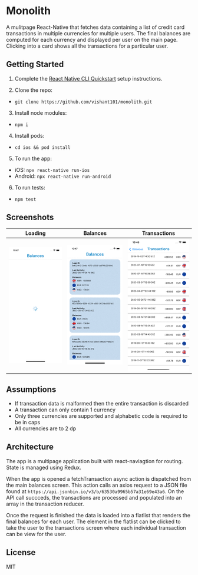 # Monolith 
A mulitpage React-Native that fetches data containing a list of credit card transactions in multiple currencies for multiple users. The final balances are computed for each currency and displayed per user on the main page. Clicking into a card shows all the transactions for a particular user.

## Getting Started
1. Complete the [React Native CLI Quickstart](https://facebook.github.io/react-native/docs/getting-started.html) setup instructions.

2. Clone the repo:
- `git clone https://github.com/vishant101/monolith.git`

3. Install node modules:
- `npm i`

4. Install pods:
- `cd ios && pod install`

5. To run the app:
- iOS: `npx react-native run-ios`
- Android: `npx react-native run-android`

6. To run tests:
- `npm test`

## Screenshots
| Loading | Balances | Transactions |
|------|---------|-----|
| ![](https://github.com/vishant101/monolith/blob/main/screenshots/1.gif) | ![](https://github.com/vishant101/monolith/blob/main/screenshots/2.gif) | ![](https://github.com/vishant101/monolith/blob/main/screenshots/3.gif) |


## Assumptions
- If transaction data is malformed then the entire transaction is discarded
- A transaction can only contain 1 currency
- Only three currencies are supported and alphabetic code is required to be in caps
- All currencies are to 2 dp


## Architecture
The app is a multipage application built with react-naviagtion for routing. State is managed using Redux.

When the app is opened a fetchTransaction async action is dispatched from the main balances screen. This action calls an axios request to a JSON file found at `https://api.jsonbin.io/v3/b/63530a9965b57a31e69e43a6`. On the API call succceds, the transactions are processed and populated into an array in the transaction reducer.

Once the request is finished the data is loaded into a flatlist that renders the final balances for each user. The element in the flatlist can be clicked to take the user to the transactions screen where each individual transaction can be view for the user.


## License
MIT
